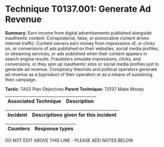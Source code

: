 # Technique T0137.001: Generate Ad Revenue

**Summary**: Earn income from digital advertisements published alongside inauthentic content. Conspiratorial, false, or provocative content drives internet traffic. Content owners earn money from impressions of, or clicks on, or conversions of ads published on their websites, social media profiles, or streaming services, or ads published when their content appears in search engine results. Fraudsters simulate impressions, clicks, and conversions, or they spin up inauthentic sites or social media profiles just to generate ad revenue. Conspiracy theorists and political operators generate ad revenue as a byproduct of their operation or as a means of sustaining their campaign.    

**Tactic**: TA02 Plan Objectives **Parent Technique:** T0137 Make Money


| Associated Technique | Description |
| --------- | ------------------------- |



| Incident | Descriptions given for this incident |
| -------- | -------------------- |



| Counters | Response types |
| -------- | -------------- |


DO NOT EDIT ABOVE THIS LINE - PLEASE ADD NOTES BELOW